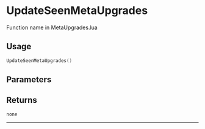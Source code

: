 # UpdateSeenMetaUpgrades
Function name in MetaUpgrades.lua
## Usage
```lua
UpdateSeenMetaUpgrades()
```
## Parameters

## Returns
`none`

---
